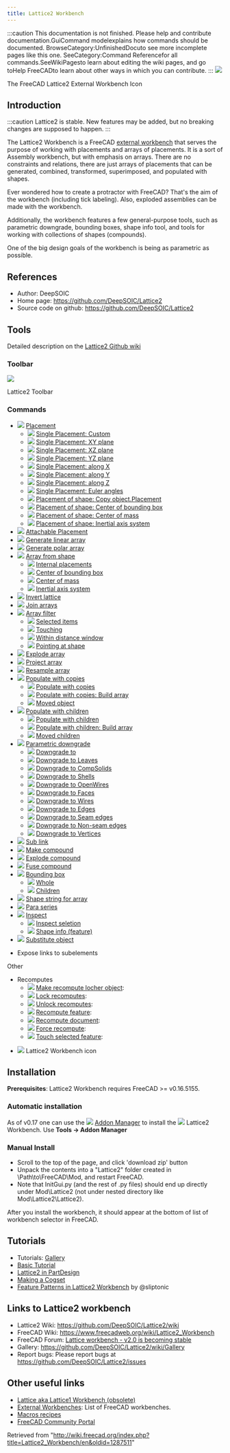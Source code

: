 ```yaml
---
title: Lattice2 Workbench
---
```


:::caution
This documentation is not finished. Please help and contribute documentation.GuiCommand modelexplains how commands should be documented. BrowseCategory:UnfinishedDocuto see more incomplete pages like this one. SeeCategory:Command Referencefor all commands.SeeWikiPagesto learn about editing the wiki pages, and go toHelp FreeCADto learn about other ways in which you can contribute.
:::
![](/src/assets/images/Lattice2_workbench_icon.svg)

The FreeCAD Lattice2 External Workbench Icon

## Introduction

:::caution
Lattice2 is stable. New features may be added, but no breaking changes are supposed to happen.
:::

The Lattice2 Workbench is a FreeCAD [external workbench](/External_workbenches "External workbenches") that serves the purpose of working with placements and arrays of placements. It is a sort of Assembly workbench, but with emphasis on arrays. There are no constraints and relations, there are just arrays of placements that can be generated, combined, transformed, superimposed, and populated with shapes.

Ever wondered how to create a protractor with FreeCAD? That's the aim of the workbench (including tick labeling). Also, exploded assemblies can be made with the workbench.

Additionally, the workbench features a few general-purpose tools, such as parametric downgrade, bounding boxes, shape info tool, and tools for working with collections of shapes (compounds).

One of the big design goals of the workbench is being as parametric as possible.

## References

- Author: DeepSOIC
- Home page: <https://github.com/DeepSOIC/Lattice2>
- Source code on github: <https://github.com/DeepSOIC/Lattice2>

## Tools

Detailed description on the [Lattice2 Github wiki](https://github.com/DeepSOIC/Lattice2/wiki)

### Toolbar

![](/src/assets/images/Lattice2-menu-orizz.png)

Lattice2 Toolbar

### Commands

- ![](/src/assets/images/Lattice2_Placement.svg) [Placement](/index.php?title=Lattice2_Placement&action=edit&redlink=1 "Lattice2 Placement (page does not exist)")
  - ![](/src/assets/images/Lattice2_Placement.svg) [Single Placement: Custom](/index.php?title=Lattice2_Placement&action=edit&redlink=1 "Lattice2 Placement (page does not exist)")
  - ![](/src/assets/images/Lattice2_Placement.svg) [Single Placement: XY plane](/index.php?title=Lattice2_Placement&action=edit&redlink=1 "Lattice2 Placement (page does not exist)")
  - ![](/src/assets/images/Lattice2_Placement.svg) [Single Placement: XZ plane](/index.php?title=Lattice2_Placement&action=edit&redlink=1 "Lattice2 Placement (page does not exist)")
  - ![](/src/assets/images/Lattice2_Placement.svg) [Single Placement: YZ plane](/index.php?title=Lattice2_Placement&action=edit&redlink=1 "Lattice2 Placement (page does not exist)")
  - ![](/src/assets/images/Lattice2_Placement.svg) [Single Placement: along X](/index.php?title=Lattice2_Placement&action=edit&redlink=1 "Lattice2 Placement (page does not exist)")
  - ![](/src/assets/images/Lattice2_Placement.svg) [Single Placement: along Y](/index.php?title=Lattice2_Placement&action=edit&redlink=1 "Lattice2 Placement (page does not exist)")
  - ![](/src/assets/images/Lattice2_Placement.svg) [Single Placement: along Z](/index.php?title=Lattice2_Placement&action=edit&redlink=1 "Lattice2 Placement (page does not exist)")
  - ![](/src/assets/images/Lattice2_Placement.svg) [Single Placement: Euler angles](/index.php?title=Lattice2_Placement&action=edit&redlink=1 "Lattice2 Placement (page does not exist)")
  - ![](/src/assets/images/Lattice2_PlacementFromShape.svg) [Placement of shape: Copy object.Placement](/index.php?title=Lattice2_PlacementFromShape&action=edit&redlink=1 "Lattice2 PlacementFromShape (page does not exist)")
  - ![](/src/assets/images/Lattice2_PlacementFromShape.svg) [Placement of shape: Center of bounding box](/index.php?title=Lattice2_PlacementFromShape&action=edit&redlink=1 "Lattice2 PlacementFromShape (page does not exist)")
  - ![](/src/assets/images/Lattice2_PlacementFromShape.svg) [Placement of shape: Center of mass](/index.php?title=Lattice2_PlacementFromShape&action=edit&redlink=1 "Lattice2 PlacementFromShape (page does not exist)")
  - ![](/src/assets/images/Lattice2_PlacementFromShape.svg) [Placement of shape: Inertial axis system](/index.php?title=Lattice2_PlacementFromShape&action=edit&redlink=1 "Lattice2 PlacementFromShape (page does not exist)")
- ![](/src/assets/images/Lattice2_AttachablePlacement.svg) [Attachable Placement](/Lattice2_AttachablePlacement "Lattice2 AttachablePlacement")
- ![](/src/assets/images/Lattice2_LinearArray.svg) [Generate linear array](/index.php?title=Lattice2_LinearArray&action=edit&redlink=1 "Lattice2 LinearArray (page does not exist)")
- ![](/src/assets/images/Lattice2_PolarArray.svg) [Generate polar array](/index.php?title=Lattice2_PolarArray&action=edit&redlink=1 "Lattice2 PolarArray (page does not exist)")
- ![](/src/assets/images/Lattice2_ArrayFromShape.svg) [Array from shape](/index.php?title=Lattice2_ArrayFromShape&action=edit&redlink=1 "Lattice2 ArrayFromShape (page does not exist)")
  - ![](/src/assets/images/Lattice2_ArrayFromShape.svg) [Internal placements](/index.php?title=Lattice2_ArrayFromShape&action=edit&redlink=1 "Lattice2 ArrayFromShape (page does not exist)")
  - ![](/src/assets/images/Lattice2_ArrayFromShape.svg) [Center of bounding box](/index.php?title=Lattice2_ArrayFromShape&action=edit&redlink=1 "Lattice2 ArrayFromShape (page does not exist)")
  - ![](/src/assets/images/Lattice2_ArrayFromShape.svg) [Center of mass](/index.php?title=Lattice2_ArrayFromShape&action=edit&redlink=1 "Lattice2 ArrayFromShape (page does not exist)")
  - ![](/src/assets/images/Lattice2_ArrayFromShape.svg) [Inertial axis system](/index.php?title=Lattice2_ArrayFromShape&action=edit&redlink=1 "Lattice2 ArrayFromShape (page does not exist)")
- ![](/src/assets/images/Lattice2_InvertLattice.svg) [Invert lattice](/index.php?title=Lattice2_InvertLattice&action=edit&redlink=1 "Lattice2 InvertLattice (page does not exist)")
- ![](/src/assets/images/Lattice2_JoinArrays.svg) [Join arrays](/index.php?title=Lattice2_JoinArrays&action=edit&redlink=1 "Lattice2 JoinArrays (page does not exist)")
- ![](/src/assets/images/Lattice2_ArrayFilter.svg) [Array filter](/index.php?title=Lattice2_ArrayFilter&action=edit&redlink=1 "Lattice2 ArrayFilter (page does not exist)")
  - ![](/src/assets/images/Lattice2_ArrayFilter.svg) [Selected items](/index.php?title=Lattice2_ArrayFilter&action=edit&redlink=1 "Lattice2 ArrayFilter (page does not exist)")
  - ![](/src/assets/images/Lattice2_ArrayFilter.svg) [Touching](/index.php?title=Lattice2_ArrayFilter&action=edit&redlink=1 "Lattice2 ArrayFilter (page does not exist)")
  - ![](/src/assets/images/Lattice2_ArrayFilter.svg) [Within distance window](/index.php?title=Lattice2_ArrayFilter&action=edit&redlink=1 "Lattice2 ArrayFilter (page does not exist)")
  - ![](/src/assets/images/Lattice2_ArrayFilter.svg) [Pointing at shape](/index.php?title=Lattice2_ArrayFilter&action=edit&redlink=1 "Lattice2 ArrayFilter (page does not exist)")
- ![](/src/assets/images/Lattice2_ExplodeArray.svg) [Explode array](/index.php?title=Lattice2_ExplodeArray&action=edit&redlink=1 "Lattice2 ExplodeArray (page does not exist)")
- ![](/src/assets/images/Lattice2_ProjectArray.svg) [Project array](/index.php?title=Lattice2_ProjectArray&action=edit&redlink=1 "Lattice2 ProjectArray (page does not exist)")
- ![](/src/assets/images/Lattice2_ResampleArray.svg) [Resample array](/index.php?title=Lattice2_ResampleArray&action=edit&redlink=1 "Lattice2 ResampleArray (page does not exist)")
- ![](/src/assets/images/Lattice2_PopulateCopiesNormal.svg) [Populate with copies](/index.php?title=Lattice2_PopulateCopiesNormal&action=edit&redlink=1 "Lattice2 PopulateCopiesNormal (page does not exist)")
  - ![](/src/assets/images/Lattice2_PopulateCopiesNormal.svg) [Populate with copies](/index.php?title=Lattice2_PopulateCopiesNormal&action=edit&redlink=1 "Lattice2 PopulateCopiesNormal (page does not exist)")
  - ![](/src/assets/images/Lattice2_PopulateCopiesArray.svg) [Populate with copies: Build array](/index.php?title=Lattice2_PopulateCopiesArray&action=edit&redlink=1 "Lattice2 PopulateCopiesArray (page does not exist)")
  - ![](/src/assets/images/Lattice2_PopulateCopiesMove.svg) [Moved object](/index.php?title=Lattice2_PopulateCopiesMove&action=edit&redlink=1 "Lattice2 PopulateCopiesMove (page does not exist)")
- ![](/src/assets/images/Lattice2_PopulateChildrenNormal.svg) [Populate with children](/index.php?title=Lattice2_PopulateChildrenNormal&action=edit&redlink=1 "Lattice2 PopulateChildrenNormal (page does not exist)")
  - ![](/src/assets/images/Lattice2_PopulateChildrenNormal.svg) [Populate with children](/index.php?title=Lattice2_PopulateChildrenNormal&action=edit&redlink=1 "Lattice2 PopulateChildrenNormal (page does not exist)")
  - ![](/src/assets/images/Lattice2_PopulateChildrenArray.svg) [Populate with children: Build array](/index.php?title=Lattice2_PopulateChildrenArray&action=edit&redlink=1 "Lattice2 PopulateChildrenArray (page does not exist)")
  - ![](/src/assets/images/Lattice2_PopulateChildrenMove.svg) [Moved children](/index.php?title=Lattice2_PopulateChildrenMove&action=edit&redlink=1 "Lattice2 PopulateChildrenMove (page does not exist)")
- ![](/src/assets/images/Lattice2_ParametricDowngrade.svg) [Parametric downgrade](/index.php?title=Lattice2_ParametricDowngrade&action=edit&redlink=1 "Lattice2 ParametricDowngrade (page does not exist)")
  - ![](/src/assets/images/Lattice2_ParametricDowngrade.svg) [Downgrade to](/index.php?title=Lattice2_ParametricDowngrade&action=edit&redlink=1 "Lattice2 ParametricDowngrade (page does not exist)")
  - ![](/src/assets/images/Lattice2_ParametricDowngrade.svg) [Downgrade to Leaves](/index.php?title=Lattice2_ParametricDowngrade&action=edit&redlink=1 "Lattice2 ParametricDowngrade (page does not exist)")
  - ![](/src/assets/images/Lattice2_ParametricDowngrade.svg) [Downgrade to CompSolids](/index.php?title=Lattice2_ParametricDowngrade&action=edit&redlink=1 "Lattice2 ParametricDowngrade (page does not exist)")
  - ![](/src/assets/images/Lattice2_ParametricDowngrade.svg) [Downgrade to Shells](/index.php?title=Lattice2_ParametricDowngrade&action=edit&redlink=1 "Lattice2 ParametricDowngrade (page does not exist)")
  - ![](/src/assets/images/Lattice2_ParametricDowngrade.svg) [Downgrade to OpenWires](/index.php?title=Lattice2_ParametricDowngrade&action=edit&redlink=1 "Lattice2 ParametricDowngrade (page does not exist)")
  - ![](/src/assets/images/Lattice2_ParametricDowngrade.svg) [Downgrade to Faces](/index.php?title=Lattice2_ParametricDowngrade&action=edit&redlink=1 "Lattice2 ParametricDowngrade (page does not exist)")
  - ![](/src/assets/images/Lattice2_ParametricDowngrade.svg) [Downgrade to Wires](/index.php?title=Lattice2_ParametricDowngrade&action=edit&redlink=1 "Lattice2 ParametricDowngrade (page does not exist)")
  - ![](/src/assets/images/Lattice2_ParametricDowngrade.svg) [Downgrade to Edges](/index.php?title=Lattice2_ParametricDowngrade&action=edit&redlink=1 "Lattice2 ParametricDowngrade (page does not exist)")
  - ![](/src/assets/images/Lattice2_ParametricDowngrade.svg) [Downgrade to Seam edges](/index.php?title=Lattice2_ParametricDowngrade&action=edit&redlink=1 "Lattice2 ParametricDowngrade (page does not exist)")
  - ![](/src/assets/images/Lattice2_ParametricDowngrade.svg) [Downgrade to Non-seam edges](/index.php?title=Lattice2_ParametricDowngrade&action=edit&redlink=1 "Lattice2 ParametricDowngrade (page does not exist)")
  - ![](/src/assets/images/Lattice2_ParametricDowngrade.svg) [Downgrade to Vertices](/index.php?title=Lattice2_ParametricDowngrade&action=edit&redlink=1 "Lattice2 ParametricDowngrade (page does not exist)")
- ![](/src/assets/images/Lattice2_SubLink.svg) [Sub link](/index.php?title=Lattice2_SubLink&action=edit&redlink=1 "Lattice2 SubLink (page does not exist)")
- ![](/src/assets/images/Lattice2_MakeCompound.svg) [Make compound](/index.php?title=Lattice2_MakeCompound&action=edit&redlink=1 "Lattice2 MakeCompound (page does not exist)")
- ![](/src/assets/images/Lattice2_ExplodeCompound.svg) [Explode compound](/index.php?title=Lattice2_ExplodeCompound&action=edit&redlink=1 "Lattice2 ExplodeCompound (page does not exist)")
- ![](/src/assets/images/Lattice2_FuseCompound.svg) [Fuse compound](/index.php?title=Lattice2_FuseCompound&action=edit&redlink=1 "Lattice2 FuseCompound (page does not exist)")
- ![](/src/assets/images/Lattice2_BoundingBox.svg) [Bounding box](/index.php?title=Lattice2_BoundingBox&action=edit&redlink=1 "Lattice2 BoundingBox (page does not exist)")
  - ![](/src/assets/images/Lattice2_BoundingBox.svg) [Whole](/index.php?title=Lattice2_BoundingBox&action=edit&redlink=1 "Lattice2 BoundingBox (page does not exist)")
  - ![](/src/assets/images/Lattice2_BoundingBoxCompound.svg) [Children](/index.php?title=Lattice2_BoundingBoxCompound&action=edit&redlink=1 "Lattice2 BoundingBoxCompound (page does not exist)")
- ![](/src/assets/images/Lattice2_ShapeString.svg) [Shape string for array](/index.php?title=Lattice2_ShapeString&action=edit&redlink=1 "Lattice2 ShapeString (page does not exist)")
- ![](/src/assets/images/Lattice2_ParaSeries.svg) [Para series](/index.php?title=Lattice2_ParaSeries&action=edit&redlink=1 "Lattice2 ParaSeries (page does not exist)")
- ![](/src/assets/images/Lattice2_Inspect.svg) [Inspect](/index.php?title=Lattice2_Inspect&action=edit&redlink=1 "Lattice2 Inspect (page does not exist)")
  - ![](/src/assets/images/Lattice2_InspectSelection.svg) [Inspect seletion](/index.php?title=Lattice2_InspectSelection&action=edit&redlink=1 "Lattice2 InspectSelection (page does not exist)")
  - ![](/src/assets/images/Lattice2_InspectShape.svg) [Shape info (feature)](/index.php?title=Lattice2_InspectShape&action=edit&redlink=1 "Lattice2 InspectShape (page does not exist)")
- ![](/src/assets/images/Lattice2_SubstituteObject.svg) [Substitute object](/index.php?title=Lattice2_SubstituteObject&action=edit&redlink=1 "Lattice2 SubstituteObject (page does not exist)")

* Expose links to subelements

Other

- Recomputes
  - ![](/src/assets/images/Lattice2_RecomputeMakeFeature.svg) [Make recompute locher object](/index.php?title=Lattice2_RecomputeMakeFeature&action=edit&redlink=1 "Lattice2 RecomputeMakeFeature (page does not exist)"):
  - ![](/src/assets/images/Lattice2_RecomputeLock.svg) [Lock recomputes](/index.php?title=Lattice2_RecomputeLock&action=edit&redlink=1 "Lattice2 RecomputeLock (page does not exist)"):
  - ![](/src/assets/images/Lattice2_RecomputeUnlock.svg) [Unlock recomputes](/index.php?title=Lattice2_RecomputeUnlock&action=edit&redlink=1 "Lattice2 RecomputeUnlock (page does not exist)"):
  - ![](/src/assets/images/Lattice2_RecomputeFeature.svg) [Recompute feature](/index.php?title=Lattice2_RecomputeFeature&action=edit&redlink=1 "Lattice2 RecomputeFeature (page does not exist)"):
  - ![](/src/assets/images/Lattice2_RecomputeDocument.svg) [Recompute document](/index.php?title=Lattice2_RecomputeDocument&action=edit&redlink=1 "Lattice2 RecomputeDocument (page does not exist)"):
  - ![](/src/assets/images/Lattice2_RecomputeForce.svg) [Force recompute](/index.php?title=Lattice2_RecomputeForce&action=edit&redlink=1 "Lattice2 RecomputeForce (page does not exist)"):
  - ![](/src/assets/images/Lattice2_RecomputeTouch.svg) [Touch selected feature](/index.php?title=Lattice2_RecomputeTouch&action=edit&redlink=1 "Lattice2 RecomputeTouch (page does not exist)"):

* ![](/src/assets/images/Lattice2_workbench_icon.svg) Lattice2 Workbench icon

## Installation

**Prerequisites**: Lattice2 Workbench requires FreeCAD >= v0.16.5155.

### Automatic installation

As of v0.17 one can use the ![](/src/assets/images/Std_AddonMgr.svg) [Addon Manager](/Std_AddonMgr "Std AddonMgr") to install the ![](/src/assets/images/Lattice2_workbench_icon.svg) Lattice2 Workbench. Use **Tools → Addon Manager**

### Manual Install

- Scroll to the top of the page, and click 'download zip' button
- Unpack the contents into a "Lattice2" folder created in \Path\to\FreeCAD\Mod, and restart FreeCAD.
- Note that InitGui.py (and the rest of .py files) should end up directly under Mod\Lattice2 (not under nested directory like Mod\Lattice2\Lattice2).

After you install the workbench, it should appear at the bottom of list of workbench selector in FreeCAD.

## Tutorials

- Tutorials: [Gallery](https://github.com/DeepSOIC/Lattice2/wiki/Gallery)
- [Basic Tutorial](https://github.com/DeepSOIC/Lattice2/wiki/Basic-Tutorial)
- [Lattice2 in PartDesign](https://github.com/DeepSOIC/Lattice2/wiki/PartDesign-Pattern-Tutorial)
- [Making a Cogset](https://github.com/DeepSOIC/Lattice2/wiki/Cogset-Tutorial)
- [Feature Patterns in Lattice2 Workbench](https://www.youtube.com/watch?v=BXmeEGnhszo) by @sliptonic

## Links to Lattice2 workbench

- Lattice2 Wiki: <https://github.com/DeepSOIC/Lattice2/wiki>
- FreeCAD Wiki: <https://www.freecadweb.org/wiki/Lattice2_Workbench>
- FreeCAD Forum: [Lattice workbench - v2.0 is becoming stable](http://forum.freecadweb.org/viewtopic.php?t=12464)
- Gallery: <https://github.com/DeepSOIC/Lattice2/wiki/Gallery>
- Report bugs: Please report bugs at <https://github.com/DeepSOIC/Lattice2/issues>

## Other useful links

- [Lattice aka Lattice1 Workbench (obsolete)](https://github.com/DeepSOIC/Lattice)
- [External Workbenches](/External_workbenches "External workbenches"): List of FreeCAD workbenches.
- [Macros recipes](/Macros_recipes "Macros recipes")
- [FreeCAD Community Portal](/FreeCAD_Community_Portal "FreeCAD Community Portal")

Retrieved from "<http://wiki.freecad.org/index.php?title=Lattice2_Workbench/en&oldid=1287511>"
